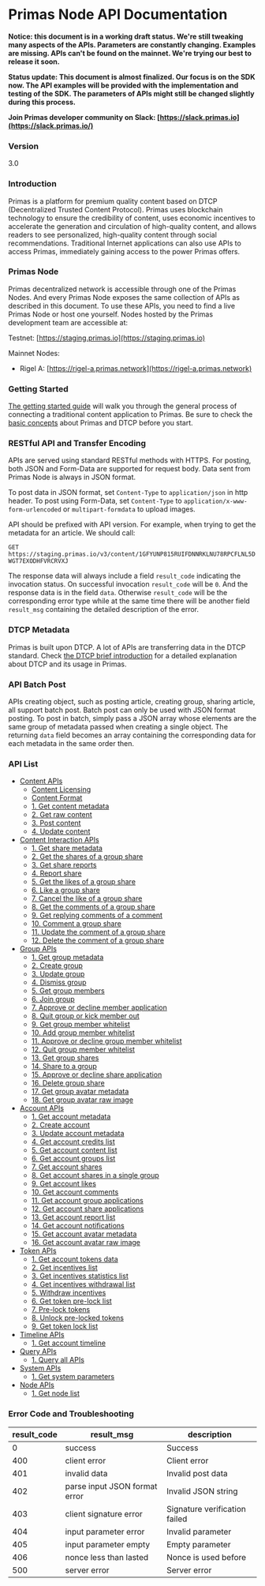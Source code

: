 # Primas Node API Documentation

**Notice: this document is in a working draft status.
We're still tweaking many aspects of the APIs.
Parameters are constantly changing. Examples are missing.
APIs can't be found on the mainnet.
We're trying our best to release it soon.**

**Status update: This document is almost finalized. Our focus is on the SDK now. The API examples will be
provided with the implementation and testing of the SDK. The parameters of APIs might still be changed slightly
during this process.**

**Join Primas developer community on Slack: [https://slack.primas.io](https://slack.primas.io/)**

### Version

3.0

### Introduction

Primas is a platform for premium quality content based on DTCP (Decentralized Trusted Content Protocol).
Primas uses blockchain technology to ensure the credibility of content, 
uses economic incentives to accelerate the generation and circulation of high-quality content,
and allows readers to see personalized, high-quality content through social recommendations.
Traditional Internet applications can also use APIs to access Primas,
immediately gaining access to the power Primas offers.

### Primas Node

Primas decentralized network is accessible through one of the Primas Nodes.
And every Primas Node exposes the same collection of APIs as described in this document.
To use these APIs, you need to find a live Primas Node or host one yourself.
Nodes hosted by the Primas development team are accessible at:

Testnet: [https://staging.primas.io](https://staging.primas.io)

Mainnet Nodes:

* Rigel A: [https://rigel-a.primas.network](https://rigel-a.primas.network)

### Getting Started

[The getting started guide](./getting-started.md) will walk you through the general process of connecting a 
traditional content application to Primas. Be sure to check the [basic concepts](./dtcp.md) about Primas and
DTCP before you start.

### RESTful API and Transfer Encoding

APIs are served using standard RESTful methods with HTTPS. For posting, both JSON and Form-Data are
supported for request body. Data sent from Primas Node is always in JSON format.

To post data in JSON format, set `Content-Type` to `application/json` in http header. To post using
Form-Data, set `Content-Type` to `application/x-www-form-urlencoded` or `multipart-formdata` to upload images.

API should be prefixed with API version. For example, when trying to get the metadata for an article.
We should call:

`GET https://staging.primas.io/v3/content/1GFYUNP815RUIFDNNRKLNU78RPCFLNL5DWGT7EXODHFVRCRVXJ`

The response data will always include a field `result_code` indicating the invocation status.
On successful invocation `result_code` will be `0`. And the response data is in the field `data`.
Otherwise `result_code` will be the corresponding error type while at the same time there will be another field
`result_msg` containing the detailed description of the error.

### DTCP Metadata

Primas is built upon DTCP. A lot of APIs are transferring data in the DTCP standard. Check
[the DTCP brief introduction](./dtcp.md) for a detailed explanation about DTCP and its usage in Primas.

### API Batch Post

APIs creating object, such as posting article, creating group, sharing article, all support batch post. Batch post can
only be used with JSON format posting. To post in batch, simply pass a JSON array whose elements are the same group of
metadata passed when creating a single object. The returning `data` field becomes an array containing the corresponding
data for each metadata in the same order then.

### API List

- [Content APIs](./content.md#content-apis)
  * [Content Licensing](./content.md#content-licensing)
  * [Content Format](./content.md#content-format)
  * [1. Get content metadata](./content.md#1-get-content-metadata)
  * [2. Get raw content](./content.md#2-get-raw-content)
  * [3. Post content](./content.md#3-post-content)
  * [4. Update content](./content.md#4-update-content)
- [Content Interaction APIs](./content-interaction.md#content-interaction-apis)
  * [1. Get share metadata](./content-interaction.md#1-get-share-metadata)
  * [2. Get the shares of a group share](./content-interaction.md#2-get-the-shares-of-a-group-share)
  * [3. Get share reports](./content-interaction.md#3-get-share-reports)
  * [4. Report share](./content-interaction.md#4-report-share)
  * [5. Get the likes of a group share](./content-interaction.md#5-get-the-likes-of-a-group-share)
  * [6. Like a group share](./content-interaction.md#6-like-a-group-share)
  * [7. Cancel the like of a group share](./content-interaction.md#7-cancel-the-like-of-a-group-share)
  * [8. Get the comments of a group share](./content-interaction.md#8-get-the-comments-of-a-group-share)
  * [9. Get replying comments of a comment](./content-interaction.md#9-get-replying-comments-of-a-comment)
  * [10. Comment a group share](./content-interaction.md#10-comment-a-group-share)
  * [11. Update the comment of a group share](./content-interaction.md#11-update-the-comment-of-a-group-share)
  * [12. Delete the comment of a group share](./content-interaction.md#12-delete-the-comment-of-a-group-share)
- [Group APIs](./group.md#group-apis)
  * [1. Get group metadata](./group.md#1-get-group-metadata)
  * [2. Create group](./group.md#2-create-group)
  * [3. Update group](./group.md#3-update-group)
  * [4. Dismiss group](./group.md#4-dismiss-group)
  * [5. Get group members](./group.md#5-get-group-members)
  * [6. Join group](./group.md#6-join-group)
  * [7. Approve or decline member application](./group.md#7-approve-or-decline-member-application)
  * [8. Quit group or kick member out](./group.md#8-quit-group-or-kick-member-out)
  * [9. Get group member whitelist](./group.md#9-get-group-member-whitelist)
  * [10. Add group member whitelist](./group.md#10-add-group-member-whitelist)
  * [11. Approve or decline group member whitelist](./group.md#11-approve-or-decline-group-member-whitelist)
  * [12. Quit group member whitelist](./group.md#12-quit-group-member-whitelist)
  * [13. Get group shares](./group.md#13-get-group-shares)
  * [14. Share to a group](./group.md#14-share-to-a-group)
  * [15. Approve or decline share application](./group.md#15-approve-or-decline-share-application)
  * [16. Delete group share](./group.md#16-delete-group-share)
  * [17. Get group avatar metadata](./group.md#17-get-group-avatar-metadata)
  * [18. Get group avatar raw image](./group.md#18-get-group-avatar-raw-image)
- [Account APIs](./account.md#account-apis)
  * [1. Get account metadata](./account.md#1-get-account-metadata)
  * [2. Create account](./account.md#2-create-account)
  * [3. Update account metadata](./account.md#3-update-account-metadata)
  * [4. Get account credits list](./account.md#4-get-account-credits-list)
  * [5. Get account content list](./account.md#5-get-account-content-list)
  * [6. Get account groups list](./account.md#6-get-account-groups-list)
  * [7. Get account shares](./account.md#7-get-account-shares)
  * [8. Get account shares in a single group](./account.md#8-get-account-shares-in-a-single-group)
  * [9. Get account likes](./account.md#9-get-account-likes)
  * [10. Get account comments](./account.md#10-get-account-comments)
  * [11. Get account group applications](./account.md#11-get-account-group-applications)
  * [12. Get account share applications](./account.md#12-get-account-share-applications)
  * [13. Get account report list](./account.md#13-get-account-report-list)
  * [14. Get account notifications](./account.md#14-get-account-notifications)
  * [15. Get account avatar metadata](./account.md#15-get-account-avatar-metadata)
  * [16. Get account avatar raw image](./account.md#16-get-account-avatar-raw-image)
- [Token APIs](./token.md#token-apis)
  * [1. Get account tokens data](./token.md#1-get-account-tokens-data)
  * [2. Get incentives list](./token.md#2-get-incentives-list)
  * [3. Get incentives statistics list](./token.md#3-get-incentives-statistics-list)
  * [4. Get incentives withdrawal list](./token.md#4-get-incentives-withdrawal-list)
  * [5. Withdraw incentives](./token.md#5-withdraw-incentives)
  * [6. Get token pre-lock list](./token.md#6-get-token-pre-lock-list)
  * [7. Pre-lock tokens](./token.md#7-pre-lock-tokens)
  * [8. Unlock pre-locked tokens](./token.md#8-unlock-pre-locked-tokens)
  * [9. Get token lock list](./token.md#9-get-token-lock-list)
- [Timeline APIs](./timeline.md#timeline-apis)
  * [1. Get account timeline](./timeline.md#1-get-account-timeline)
- [Query APIs](./query.md#query-apis)
  * [1. Query all APIs](./query.md#1-query-all-apis)
- [System APIs](./system.md#system-apis)
  * [1. Get system parameters](./system.md#1-get-system-parameters)
- [Node APIs](./node.md#node-apis)
  * [1. Get node list](./node.md#1-get-node-list)

### Error Code and Troubleshooting

| result_code	| result_msg | description |
| ------------ | ------------- | ------------- |
| 0	| success | Success|
| 400 | client error | Client error|
| 401	| invalid data | Invalid post data |
| 402 | parse input JSON format error | Invalid JSON string |
| 403 | client signature error | Signature verification failed |
| 404	| input parameter error | Invalid parameter |
| 405	| input parameter empty | Empty parameter |
| 406	| nonce less than lasted | Nonce is used before |
| 500	| server error | Server error |